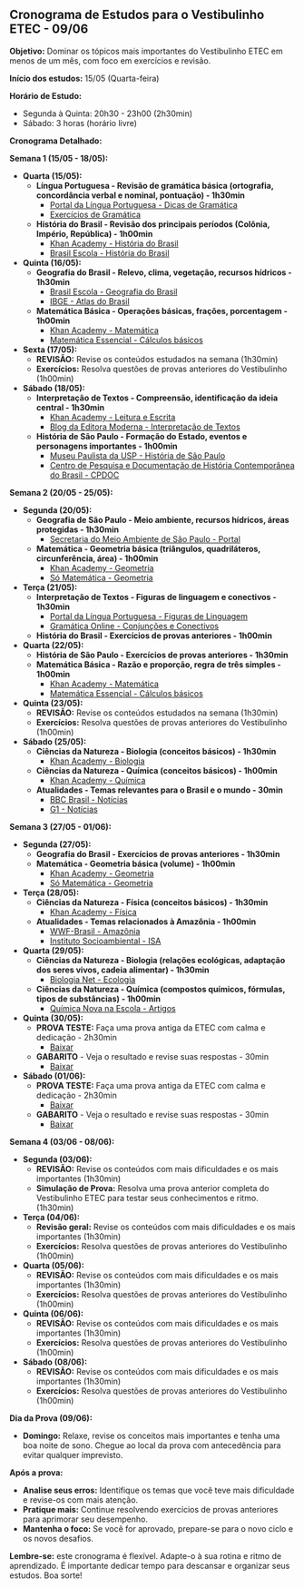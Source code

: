 ## Cronograma de Estudos para o Vestibulinho ETEC - 09/06

**Objetivo:** Dominar os tópicos mais importantes do Vestibulinho ETEC em menos de um mês, com foco em exercícios e revisão.

**Início dos estudos:** 15/05 (Quarta-feira)

**Horário de Estudo:**

* Segunda à Quinta: 20h30 - 23h00 (2h30min)
* Sábado: 3 horas (horário livre)

**Cronograma Detalhado:**

**Semana 1 (15/05 - 18/05):**

* **Quarta (15/05):** 
    * **Língua Portuguesa - Revisão de gramática básica (ortografia, concordância verbal e nominal, pontuação) - 1h30min** 
        * [Portal da Língua Portuguesa - Dicas de Gramática](https://www.portaldalinguaportuguesa.org/textos/categoria/gramatica) 
        * [Exercícios de Gramática](https://www.todamateria.com.br/exercicios-de-gramatica/)
    * **História do Brasil - Revisão dos principais períodos (Colônia, Império, República) - 1h00min** 
        * [Khan Academy - História do Brasil](https://pt.khanacademy.org/humanities/ap-world-history/south-and-southeast-asia/south-america/a/colonial-latin-america) 
        * [Brasil Escola - História do Brasil](https://brasilescola.uol.com.br/historiab/)
* **Quinta (16/05):** 
    * **Geografia do Brasil - Relevo, clima, vegetação, recursos hídricos - 1h30min** 
        * [Brasil Escola - Geografia do Brasil](https://brasilescola.uol.com.br/geografia/brasil/) 
        * [IBGE - Atlas do Brasil](https://atlasbrasil.ibge.gov.br/) 
    * **Matemática Básica - Operações básicas, frações, porcentagem - 1h00min** 
        * [Khan Academy - Matemática](https://pt.khanacademy.org/math) 
        * [Matemática Essencial - Cálculos básicos](https://www.matematicessencial.com.br/matematica-basica/)
* **Sexta (17/05):** 
    * **REVISÃO:** Revise os conteúdos estudados na semana (1h30min)
    * **Exercícios:**  Resolva questões de provas anteriores do Vestibulinho (1h00min)
* **Sábado (18/05):** 
    * **Interpretação de Textos - Compreensão, identificação da ideia central - 1h30min** 
        * [Khan Academy - Leitura e Escrita](https://pt.khanacademy.org/humanities/literature/reading-literature/reading-strategies/a/reading-strategies)
        * [Blog da Editora Moderna - Interpretação de Textos](https://blog.moderna.com.br/interpretacao-de-textos-dicas-para-voce-ter-sucesso/)
    * **História de São Paulo - Formação do Estado, eventos e personagens importantes - 1h00min** 
        * [Museu Paulista da USP - História de São Paulo](https://www.museudoipiranga.org.br/)
        * [Centro de Pesquisa e Documentação de História Contemporânea do Brasil - CPDOC](https://cpdoc.fgv.br/) 

**Semana 2 (20/05 - 25/05):**

* **Segunda (20/05):**
    * **Geografia de São Paulo - Meio ambiente, recursos hídricos, áreas protegidas - 1h30min** 
        * [Secretaria do Meio Ambiente de São Paulo - Portal](https://www.ambiente.sp.gov.br/) 
    * **Matemática - Geometria básica (triângulos, quadriláteros, circunferência, área) - 1h00min** 
        * [Khan Academy - Geometria](https://pt.khanacademy.org/math/geometry) 
        * [Só Matemática - Geometria](https://www.somatematica.com.br/fundam/geom/geom.php)
* **Terça (21/05):** 
    * **Interpretação de Textos - Figuras de linguagem e conectivos - 1h30min** 
        * [Portal da Língua Portuguesa - Figuras de Linguagem](https://www.portaldalinguaportuguesa.org/textos/183-figuras-de-linguagem-defini%C3%A7%C3%B5es-e-exemplos) 
        * [Gramática Online - Conjunções e Conectivos](https://www.gramaticaonline.com.br/conjuncoes-e-conectivos/)
    * **História do Brasil - Exercícios de provas anteriores - 1h00min**
* **Quarta (22/05):** 
    * **História de São Paulo - Exercícios de provas anteriores - 1h30min** 
    * **Matemática Básica - Razão e proporção, regra de três simples - 1h00min** 
        * [Khan Academy - Matemática](https://pt.khanacademy.org/math) 
        * [Matemática Essencial - Cálculos básicos](https://www.matematicessencial.com.br/matematica-basica/)
* **Quinta (23/05):** 
    * **REVISÃO:** Revise os conteúdos estudados na semana (1h30min)
    * **Exercícios:** Resolva questões de provas anteriores do Vestibulinho (1h00min) 
* **Sábado (25/05):** 
    * **Ciências da Natureza - Biologia (conceitos básicos) - 1h30min** 
        * [Khan Academy - Biologia](https://pt.khanacademy.org/science/biology)
    * **Ciências da Natureza - Química (conceitos básicos) - 1h00min**
        * [Khan Academy - Química](https://pt.khanacademy.org/science/chemistry) 
    * **Atualidades - Temas relevantes para o Brasil e o mundo - 30min** 
        * [BBC Brasil - Notícias](https://www.bbc.com/portuguese/brasil-50365567)
        * [G1 - Notícias](https://g1.globo.com/)

**Semana 3 (27/05 - 01/06):**

* **Segunda (27/05):**
    * **Geografia do Brasil - Exercícios de provas anteriores - 1h30min**
    * **Matemática - Geometria básica (volume) - 1h00min** 
        * [Khan Academy - Geometria](https://pt.khanacademy.org/math/geometry) 
        * [Só Matemática - Geometria](https://www.somatematica.com.br/fundam/geom/geom.php) 
* **Terça (28/05):** 
    * **Ciências da Natureza - Física (conceitos básicos) - 1h30min**
        * [Khan Academy - Física](https://pt.khanacademy.org/science/physics)
    * **Atualidades - Temas relacionados à Amazônia - 1h00min** 
        * [WWF-Brasil - Amazônia](https://www.wwf.org.br/natureza/amazonia/) 
        * [Instituto Socioambiental - ISA](https://www.socioambiental.org/)
* **Quarta (29/05):** 
    * **Ciências da Natureza - Biologia (relações ecológicas, adaptação dos seres vivos, cadeia alimentar) - 1h30min** 
        * [Biologia Net - Ecologia](https://www.biologianet.com/ecologia/)
    * **Ciências da Natureza - Química (compostos químicos, fórmulas, tipos de substâncias) - 1h00min**
        * [Química Nova na Escola - Artigos](https://qnesc.sbq.org.br/online/) 
* **Quinta (30/05):** 
    * **PROVA TESTE:** Faça uma prova antiga da ETEC com calma e dedicação - 2h30min 
        * [Baixar](https://www.vestibulinhoetec.com.br/provas-gabaritos/)
    * **GABARITO** - Veja o resultado e revise suas respostas - 30min
        * [Baixar](https://www.vestibulinhoetec.com.br/provas-gabaritos/) 
* **Sábado (01/06):** 
    * **PROVA TESTE:** Faça uma prova antiga da ETEC com calma e dedicação - 2h30min 
        * [Baixar](https://www.vestibulinhoetec.com.br/provas-gabaritos/)
    * **GABARITO** - Veja o resultado e revise suas respostas - 30min
        * [Baixar](https://www.vestibulinhoetec.com.br/provas-gabaritos/) 

**Semana 4 (03/06 - 08/06):**

* **Segunda (03/06):**
    * **REVISÃO:** Revise os conteúdos com mais dificuldades e os mais importantes (1h30min)
    * **Simulação de Prova:** Resolva uma prova anterior completa do Vestibulinho ETEC para testar seus conhecimentos e ritmo. (1h30min)
* **Terça (04/06):**
    * **Revisão geral:** Revise os conteúdos com mais dificuldades e os mais importantes (1h30min)
    * **Exercícios:** Resolva questões de provas anteriores do Vestibulinho (1h00min)
* **Quarta (05/06):**
    * **REVISÃO:** Revise os conteúdos com mais dificuldades e os mais importantes (1h30min)
    * **Exercícios:** Resolva questões de provas anteriores do Vestibulinho (1h00min)
* **Quinta (06/06):** 
    * **REVISÃO:** Revise os conteúdos com mais dificuldades e os mais importantes (1h30min) 
    * **Exercícios:** Resolva questões de provas anteriores do Vestibulinho (1h00min)
* **Sábado (08/06):** 
    * **REVISÃO:** Revise os conteúdos com mais dificuldades e os mais importantes (1h30min) 
    * **Exercícios:** Resolva questões de provas anteriores do Vestibulinho (1h00min) 

**Dia da Prova (09/06):**

* **Domingo:** Relaxe, revise os conceitos mais importantes e tenha uma boa noite de sono. Chegue ao local da prova com antecedência para evitar qualquer imprevisto.

**Após a prova:**

* **Analise seus erros:** Identifique os temas que você teve mais dificuldade e revise-os com mais atenção.
* **Pratique mais:** Continue resolvendo exercícios de provas anteriores para aprimorar seu desempenho.
* **Mantenha o foco:** Se você for aprovado, prepare-se para o novo ciclo e os novos desafios. 

**Lembre-se:** este cronograma é flexível. Adapte-o à sua rotina e ritmo de aprendizado. É importante dedicar tempo para descansar e organizar seus estudos. Boa sorte!


